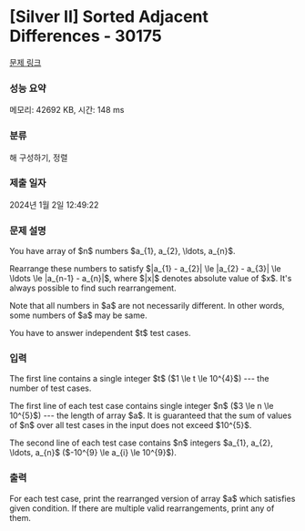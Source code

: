 # [Silver II] Sorted Adjacent Differences - 30175 

[문제 링크](https://www.acmicpc.net/problem/30175) 

### 성능 요약

메모리: 42692 KB, 시간: 148 ms

### 분류

해 구성하기, 정렬

### 제출 일자

2024년 1월 2일 12:49:22

### 문제 설명

<p>You have array of $n$ numbers $a_{1}, a_{2}, \ldots, a_{n}$.</p>

<p>Rearrange these numbers to satisfy $|a_{1} - a_{2}| \le |a_{2} - a_{3}| \le \ldots \le |a_{n-1} - a_{n}|$, where $|x|$ denotes absolute value of $x$. It's always possible to find such rearrangement.</p>

<p>Note that all numbers in $a$ are not necessarily different. In other words, some numbers of $a$ may be same.</p>

<p>You have to answer independent $t$ test cases.</p>

### 입력 

 <p>The first line contains a single integer $t$ ($1 \le t \le 10^{4}$) --- the number of test cases.</p>

<p>The first line of each test case contains single integer $n$ ($3 \le n \le 10^{5}$) --- the length of array $a$. It is guaranteed that the sum of values of $n$ over all test cases in the input does not exceed $10^{5}$.</p>

<p>The second line of each test case contains $n$ integers $a_{1}, a_{2}, \ldots, a_{n}$ ($-10^{9} \le a_{i} \le 10^{9}$).</p>

### 출력 

 <p>For each test case, print the rearranged version of array $a$ which satisfies given condition. If there are multiple valid rearrangements, print any of them.</p>

